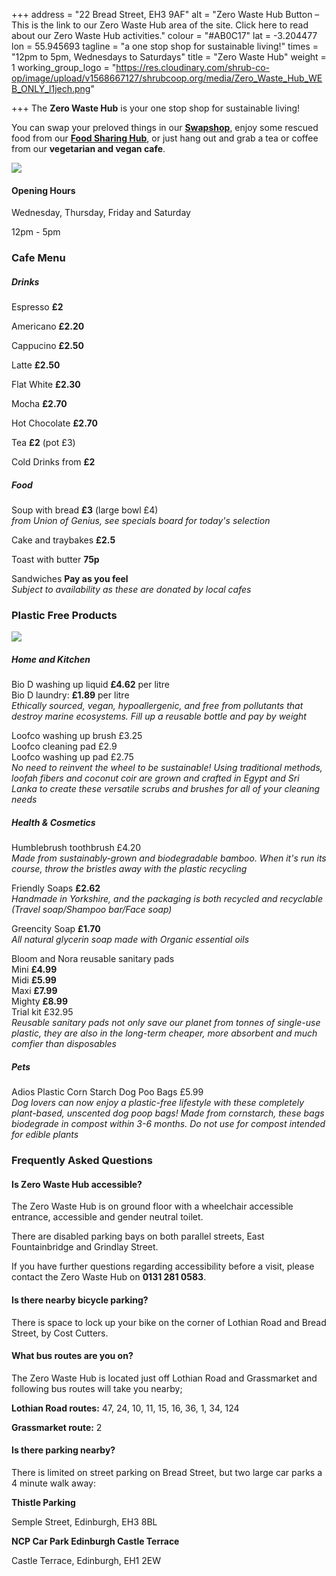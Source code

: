 +++
address = "22 Bread Street, EH3 9AF"
alt = "Zero Waste Hub Button – This is the link to our Zero Waste Hub area of the site. Click here to read about our Zero Waste Hub activities."
colour = "#AB0C17"
lat = -3.204477
lon = 55.945693
tagline = "a one stop shop for sustainable living!"
times = "12pm to 5pm, Wednesdays to Saturdays"
title = "Zero Waste Hub"
weight = 1
working_group_logo = "https://res.cloudinary.com/shrub-co-op/image/upload/v1568667127/shrubcoop.org/media/Zero_Waste_Hub_WEB_ONLY_l1jech.png"

+++
The **Zero Waste Hub** is your one stop shop for sustainable living!

You can swap your preloved things in our [**Swapshop**](https://www.shrubcoop.org//working-groups/swapshop/), enjoy some rescued food from our [**Food Sharing Hub**](https://www.shrubcoop.org//working-groups/food-sharing-hub/), or just hang out and grab a tea or coffee from our **vegetarian and vegan cafe**.

![](https://res.cloudinary.com/shrub-co-op/image/upload/v1576366686/shrubcoop.org/media/zero_waste_hub_website_pctxow.png)

#### Opening Hours

Wednesday, Thursday, Friday and Saturday

12pm - 5pm

### Cafe Menu

##### Drinks

Espresso **£2**

Americano **£2.20**

Cappucino **£2.50**

Latte **£2.50**

Flat White **£2.30**

Mocha **£2.70**

Hot Chocolate **£2.70**

Tea **£2** (pot £3)

Cold Drinks from **£2**

##### Food

Soup with bread **£3** (large bowl £4)  
_from Union of Genius, see specials board for today's selection_

Cake and traybakes **£2.5**

Toast with butter **75p**

Sandwiches **Pay as you feel**  
_Subject to availability as these are donated by local cafes_

### Plastic Free Products

![](https://res.cloudinary.com/shrub-co-op/image/upload/v1576367835/shrubcoop.org/media/zw_products_website_1_szkrgc.png)

##### Home and Kitchen

Bio D washing up liquid **£4.62** per litre  
Bio D laundry: **£1.89** per litre  
_Ethically sourced, vegan, hypoallergenic, and free from pollutants that destroy marine ecosystems. Fill up a reusable bottle and pay by weight_

Loofco washing up brush £3.25  
Loofco cleaning pad £2.9  
Loofco washing up pad £2.75  
_No need to reinvent the wheel to be sustainable! Using traditional methods, loofah fibers and coconut coir are grown and crafted in Egypt and Sri Lanka to create these versatile scrubs and brushes for all of your cleaning needs_

##### Health & Cosmetics

Humblebrush toothbrush £4.20  
_Made from sustainably-grown and biodegradable bamboo. When it's run its course, throw the bristles away with the plastic recycling_

Friendly Soaps **£2.62**  
_Handmade in Yorkshire, and the packaging is both recycled and recyclable (Travel soap/Shampoo bar/Face soap)_

Greencity Soap **£1.70**  
_All natural glycerin soap made with Organic essential oils_

Bloom and Nora reusable sanitary pads  
Mini **£4.99**  
Midi **£5.99**  
Maxi **£7.99**  
Mighty **£8.99**  
Trial kit £32.95  
_Reusable sanitary pads not only save our planet from tonnes of single-use plastic, they are also in the long-term cheaper, more absorbent and much comfier than disposables_

##### Pets

Adios Plastic Corn Starch Dog Poo Bags £5.99  
_Dog lovers can now enjoy a plastic-free lifestyle with these completely plant-based, unscented dog poop bags! Made from cornstarch, these bags biodegrade in compost within 3-6 months. Do not use for compost intended for edible plants_

### Frequently Asked Questions

#### Is Zero Waste Hub accessible?

The Zero Waste Hub is on ground floor with a wheelchair accessible entrance, accessible and gender neutral toilet.

There are disabled parking bays on both parallel streets, East Fountainbridge and Grindlay Street.

If you have further questions regarding accessibility before a visit, please contact the Zero Waste Hub on **0131 281 0583**.

#### Is there nearby bicycle parking?

There is space to lock up your bike on the corner of Lothian Road and Bread Street, by Cost Cutters.

#### What bus routes are you on?

The Zero Waste Hub is located just off Lothian Road and Grassmarket and following bus routes will take you nearby;

**Lothian Road routes:** 47, 24, 10, 11, 15, 16, 36, 1, 34, 124

**Grassmarket route:** 2

#### Is there parking nearby?

There is limited on street parking on Bread Street, but two large car parks a 4 minute walk away:

**Thistle Parking**

Semple Street, Edinburgh, EH3 8BL

**NCP Car Park Edinburgh Castle Terrace**

Castle Terrace, Edinburgh, EH1 2EW